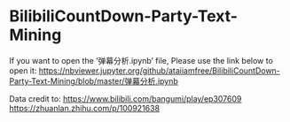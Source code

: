 # BilibiliCountDown-Party-Text-Mining
If you want to open the ‘弹幕分析.ipynb’ file, Please use the link below to open it:
https://nbviewer.jupyter.org/github/ataiiamfree/BilibiliCountDown-Party-Text-Mining/blob/master/弹幕分析.ipynb

Data credit to:
https://www.bilibili.com/bangumi/play/ep307609
https://zhuanlan.zhihu.com/p/100921638
